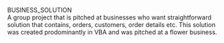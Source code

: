 BUSINESS_SOLUTION <br/>
A group project that is pitched at businesses who want straightforward solution that contains, orders, customers, order details etc. This solution was created prodominantly in VBA and was pitched at a flower business.
